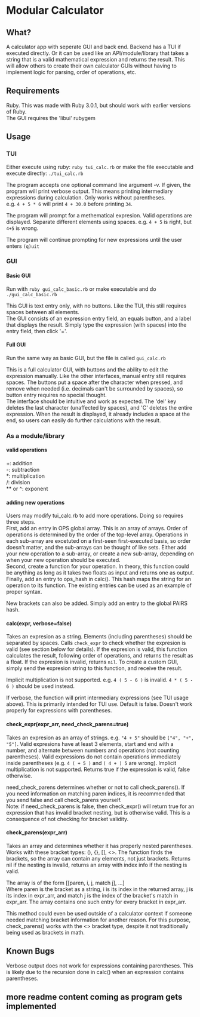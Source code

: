 # Modular Calculator

## What?

A calculator app with seperate GUI and back end. Backend has a TUI if executed directly. Or it can be used like an API/module/library that takes a string that is a valid mathematical expression and returns the result. This will allow others to create their own calculator GUIs without having to implement logic for parsing, order of operations, etc.

## Requirements

Ruby. This was made with Ruby 3.0.1, but should work with earlier versions of Ruby.  
The GUI requires the 'libui' rubygem

## Usage

### TUI

Either execute using ruby: `ruby tui_calc.rb` or make the file executable and execute directly: `./tui_calc.rb`

The program accepts one optional command line argument -v. If given, the program will print verbose output. This means printing intermediary expressions during calculation. Only works without parentheses.  
e.g. `4 + 5 * 6` will print `4 + 30.0` before printing `34`.

The program will prompt for a methematical expresion. Valid operations are displayed. Separate different elements using spaces. e.g. `4 + 5` is right, but `4+5` is wrong.

The program will continue prompting for new expressions until the user enters `(q)uit`

### GUI

#### Basic GUI

Run with `ruby gui_calc_basic.rb` or make executable and do `./gui_calc_basic.rb`

This GUI is text entry only, with no buttons. Like the TUI, this still requires spaces between all elements.  
The GUI consists of an expression entry field, an equals button, and a label that displays the result. Simply type the expression (with spaces) into the entry field, then click '='.

#### Full GUI

Run the same way as basic GUI, but the file is called `gui_calc.rb`

This is a full calculator GUI, with buttons and the ability to edit the expression manually. Like the other interfaces, manual entry still requires spaces. The buttons put a space after the character when pressed, and remove when needed (i.e. decimals can't be surrounded by spaces), so button entry requires no special thought.  
The interface should be intuitive and work as expected. The 'del' key deletes the last character (unaffected by spaces), and 'C' deletes the entire expression. When the result is displayed, it already includes a space at the end, so users can easily do further calculations with the result.

### As a module/library

#### valid operations

+: addition  
-: subtraction  
*: multiplication  
/: division  
** or ^: exponent

#### adding new operations

Users may modify tui_calc.rb to add more operations. Doing so requires three steps.  
First, add an entry in OPS global array. This is an array of arrays. Order of operations is determined by the order of the top-level array. Operations in each sub-array are excetuted on a first-seen first-executed basis, so order doesn't matter, and the sub-arrays can be thought of like sets. Either add your new operation to a sub-array, or create a new sub-array, depending on when your new operation should be executed.  
Second, create a function for your operation. In theory, this function could be anything as long as it takes two floats as input and returns one as output.  
Finally, add an entry to ops_hash in calc(). This hash maps the string for an operation to its function. The existing entries can be used as an example of proper syntax.

New brackets can also be added. Simply add an entry to the global PAIRS hash.

#### calc(expr, verbose=false)

Takes an expresion as a string. Elements (including parentheses) should be separated by spaces. Calls `check_expr` to check whether the expresion is valid (see section below for details). If the expresion is valid, this function calculates the result, following order of operations, and returns the result as a float. If the expresion is invalid, returns `nil`. To create a custom GUI, simply send the expresion string to this function, and receive the result.

Implicit multiplication is not supported. e.g. `4 ( 5 - 6 )` is invalid. `4 * ( 5 - 6 )` should be used instead.

If verbose, the function will print intermediary expressions (see TUI usage above). This is primarily intended for TUI use. Default is false. Doesn't work properly for expressions with parentheses.

#### check_expr(expr_arr, need_check_parens=true)

Takes an expresion as an array of strings. e.g. `"4 + 5"` should be `["4", "+", "5"]`. Valid expresions have at least 3 elements, start and end with a number, and alternate between numbers and operations (not counting parentheses). Valid expressions do not contain operations immediately inside parentheses (e.g. `4 ( + 5 )` and `( 4 + ) 5` are wrong). Implicit multiplication is not supported. Returns true if the expression is valid, false otherwise.

need_check_parens determines whether or not to call check_parens(). If you need information on matching paren indices, it is recommended that you send false and call check_parens yourself.  
Note: if need_check_parens is false, then check_expr() will return true for an expression that has invalid bracket nesting, but is otherwise valid. This is a consequence of not checking for bracket validity.

#### check_parens(expr_arr)
Takes an array and determines whether it has properly nested parentheses. Works with these bracket types: (), {}, [], <>. The function finds the brackets, so the array can contain any elements, not just brackets. Returns nil if the nesting is invalid, returns an array with index info if the nesting is valid.

The array is of the form [[paren, i, j, match j], ...]  
Where paren is the bracket as a string, i is its index in the returned array, j is its index in expr_arr, and match j is the index of the bracket's match in expr_arr. The array contains one such entry for every bracket in expr_arr.

This method could even be used outside of a calculator context if someone needed matching bracket information for another reason. For this purpose, check_parens() works with the <> bracket type, despite it not traditionally being used as brackets in math.

## Known Bugs

Verbose output does not work for expressions containing parentheses. This is likely due to the recursion done in calc() when an expression contains parentheses.

## more readme content coming as program gets implemented